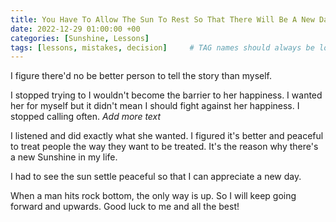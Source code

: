 ```yaml
---
title: You Have To Allow The Sun To Rest So That There Will Be A New Day
date: 2022-12-29 01:00:00 +00
categories: [Sunshine, Lessons]
tags: [lessons, mistakes, decision]     # TAG names should always be lowercase
---
```


I figure there'd no be better person to tell the story than myself.

I stopped trying to I wouldn't become the barrier to her happiness. I wanted her for myself but it didn't mean I should fight against her happiness. I stopped calling often. _Add more text_

I listened and did exactly what she wanted. I figured it's better and peaceful to treat people the way they want to be treated. It's the reason why there's a new Sunshine in my life.

I had to see the sun settle peaceful so that I can appreciate a new day. 

When a man hits rock bottom, the only way is up. So I will keep going forward and upwards. Good luck to me and all the best!
